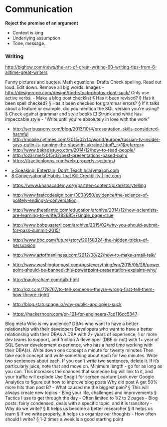 # Communication

**Reject the premise of an argument**

* Context is king
* Underlying assumption
* Tone, message.


### Writing

http://bighow.com/news/the-art-of-great-writing-60-writing-tips-from-6-alltime-great-writers

Funny pictures and quotes. 
Math equations. 
Drafts
Check spelling. 
Read out loud. Edit down. 
Remove all big words. 
Images - http://designrope.com/design/find-stock-photos-dont-suck/
Only use active verbs. 
	- Make a blog post checklist
		§ Has it been revised?
		§ Has it been spell checked?
		§ Has it been checked for grammar errors?
		§ If it talks about a feature or example, did you mention the SQL version you're using?
		§ Check against grammar and style books
			□ Strunk and white has impeccable style
	- "Write until you're absolutely in love with the work"

* http://seriouspony.com/blog/2013/10/4/presentation-skills-considered-harmful
* http://mobile.nytimes.com/2015/02/14/world/europe/russian-tv-insider-says-putin-is-running-the-show-in-ukraine.html?_r=1&referrer=
* http://www.bakadesuyo.com/2014/12/how-to-read-people/
* http://ozar.me/2015/02/best-presentations-based-pain/
* https://tractionloops.com/web-property-systems/


<li><a href="http://www.hilarymason.com/speaking/speaking-entertain-dont-teach/" time_added="1363582890" tags="brand">» Speaking: Entertain, Don’t Teach hilarymason.com</a></li>
<li><a href="http://www.inc.com/geoffrey-james/8-conversational-habits-that-kill-credibility.html" time_added="1393009527" tags="">8 Conversational Habits That Kill Credibility | Inc.com</a></li>


* https://www.khanacademy.org/partner-content/pixar/storytelling

* http://www.fastcodesign.com/3038950/evidence/the-science-of-politely-ending-a-conversation
* http://www.theatlantic.com/education/archive/2014/12/how-scientists-are-learning-to-write/383685/?single_page=true
* http://www.bobpusateri.com/archive/2015/02/why-you-should-submit-for-pass-summit-2015/
* http://www.bbc.com/future/story/20150324-the-hidden-tricks-of-persuasion
* http://www.artofmanliness.com/2012/08/22/how-to-make-small-talk/
* http://www.washingtonpost.com/posteverything/wp/2015/05/26/powerpoint-should-be-banned-this-powerpoint-presentation-explains-why/
* http://paulgraham.com/talk.html
* http://qz.com/778767/to-tell-someone-theyre-wrong-first-tell-them-how-theyre-right/
* http://blog.statuspage.io/why-public-apologies-suck
* https://hackernoon.com/pr-101-for-engineers-7cd116cc5347


Blog meta
	Who is my audience?
		DBAs who want to have a better relationship with their developers
		Developers who want to have a better relationship with their DBAs
		A DBA with 2+ years of experience, 1 or more dev teams to support, and friction
		A developer (DBE or not) with 1+ year of SQL Server development experience, who has a hard time working with their DBA(s). 
	Write down one concept a minute for twenty minutes
		Then take each concept and write something about each for two minutes. Write two sentences about each. If you can't write two sentences, delete it. If it’s particularly juice, note that and move on.
	Minimum length - go for as long as you can.
		This increases the chances that someone big will link to it, and your traffic will explode
	Use SnagIt for screen capture
	Look over Google Analytics to figure out how to improve blog posts
	Why did post A get 50% more hits than post B?
	- What caused me the biggest pain?
		§ This will always create new topics
	- Blog your life, challenges and improvements
		§ Tactics I use to get through the day
	- Often limited to 1/2 to 2 pages
	- Blog posts: fairly condensed, deals with a specific topic, and it is transitory
	- Why do we write?
		§ It helps us become a better researcher
		§ It helps us learn
		§ If we write properly, it helps us organize our thoughts
	- How often should I write?
		§ 1-2 times a week is a good starting point
